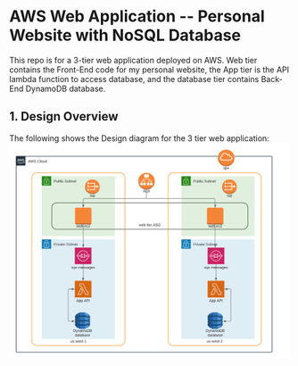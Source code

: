 # AWS Web Application -- Personal Website with NoSQL Database

This repo is for a 3-tier web application deployed on AWS. Web tier contains the Front-End code for my personal website, the App tier is the API lambda function to access database, and the database tier contains Back-End DynamoDB database.

## 1. Design Overview

The following shows the Design diagram for the 3 tier web application: 
![design_diagram](design_diagram.png)

